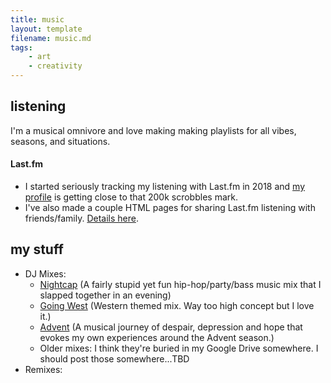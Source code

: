 ```yaml
---
title: music
layout: template
filename: music.md
tags:
    - art
    - creativity
---
```


## listening
I'm a musical omnivore and love making making playlists for all vibes, seasons, and situations. 
#### Last.fm
* I started seriously tracking my listening with Last.fm in 2018 and [my profile](https://www.last.fm/user/eng3en) is getting close to that 200k scrobbles mark.
* I've also made a couple HTML pages for sharing Last.fm listening with friends/family. [Details here](../projects/lastfm.md). 

## my stuff
* DJ Mixes:
    * [Nightcap](https://soundcloud.com/iarichter/mixology-6-nightcap?utm_source=clipboard&utm_medium=text&utm_campaign=social_sharing&si=edf54fc51a164513bff7f6beac4f427c) (A fairly stupid yet fun hip-hop/party/bass music mix that I slapped together in an evening)
    * [Going West](https://soundcloud.com/iarichter/goingwest) (Western themed mix. Way too high concept but I love it.)
    * [Advent](https://soundcloud.com/iarichter/mixology-7-advent) (A musical journey of despair, depression and hope that evokes my own experiences around the Advent season.)
    * Older mixes: I think they're buried in my Google Drive somewhere. I should post those somewhere...TBD
* Remixes: